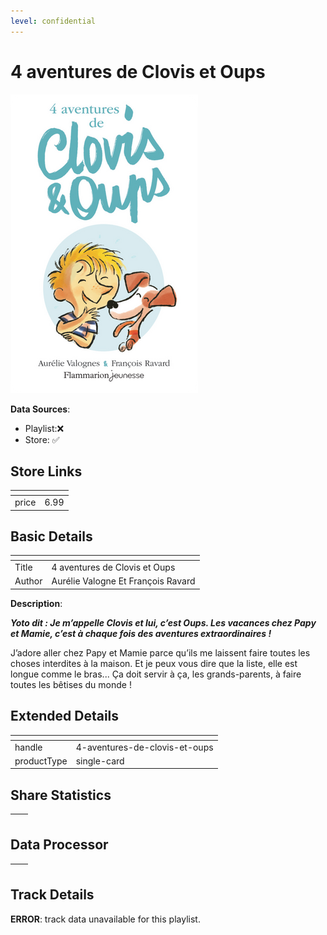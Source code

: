 ```yaml
---
level: confidential
---
```

# 4 aventures de Clovis et Oups

![card_[4VwVp].png](../../img/cards/card_[4VwVp].png)

**Data Sources**: 

- Playlist:❌
- Store: ✅


## Store Links

| <!-- --> | <!-- --> |
| - | - |
| price | 6.99 |


## Basic Details

| <!-- --> | <!-- --> |
| - | - |
| Title | 4 aventures de Clovis et Oups |
| Author | Aurélie Valogne Et François Ravard |

**Description**:

**_Yoto dit : Je m’appelle Clovis et lui, c’est Oups. Les vacances chez Papy et Mamie, c’est à chaque fois des aventures extraordinaires !_**

J’adore aller chez Papy et Mamie parce qu’ils me laissent faire toutes les choses interdites à la maison. Et je peux vous dire que la liste, elle est longue comme le bras... Ça doit servir à ça, les grands-parents, à faire toutes les bêtises du monde !


## Extended Details

| <!-- --> | <!-- --> |
| - | - |
| handle | 4-aventures-de-clovis-et-oups |
| productType | single-card |


## Share Statistics

| <!-- --> | <!-- --> |
| - | - |


## Data Processor

| <!-- --> | <!-- --> |
| - | - |


## Track Details

**ERROR**: track data unavailable for this playlist.
